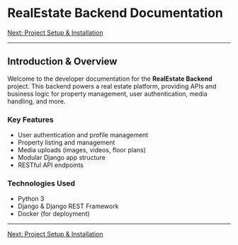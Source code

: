 # RealEstate Backend Documentation

[Next: Project Setup & Installation](./docs/02-setup.md)

---

## Introduction & Overview

Welcome to the developer documentation for the **RealEstate Backend** project. This backend powers a real estate platform, providing APIs and business logic for property management, user authentication, media handling, and more.

### Key Features
- User authentication and profile management
- Property listing and management
- Media uploads (images, videos, floor plans)
- Modular Django app structure
- RESTful API endpoints

### Technologies Used
- Python 3
- Django & Django REST Framework
- Docker (for deployment)

---

[Next: Project Setup & Installation](./02-setup.md)
